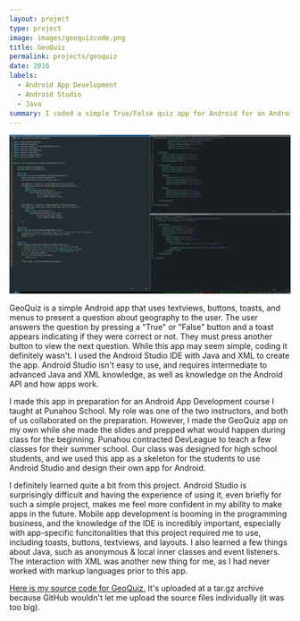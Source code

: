 ```yaml
---
layout: project
type: project
image: images/geoquizcode.png
title: GeoQuiz
permalink: projects/geoquiz
date: 2016
labels:
  - Android App Development
  - Android Studio
  - Java
summary: I coded a simple True/False quiz app for Android for an Android Application Development class I taught over the summer.
---
```


  <img class="ui image" src="../images/geoquizcode.png">

GeoQuiz is a simple Android app that uses textviews, buttons, toasts, and menus to present a question about geography to the user. The user answers the question by pressing a "True" or "False" button and a toast appears indicating if they were correct or not. They must press another button to view the next question. While this app may seem simple, coding it definitely wasn't. I used the Android Studio IDE with Java and XML to create the app. Android Studio isn't easy to use, and requires intermediate to advanced Java and XML knowledge, as well as knowledge on the Android API and how apps work.

I made this app in preparation for an Android App Development course I taught at Punahou School. My role was one of the two instructors, and both of us collaborated on the preparation. However, I made the GeoQuiz app on my own while she made the slides and prepped what would happen during class for the beginning. Punahou contracted DevLeague to teach a few classes for their summer school. Our class was designed for high school students, and we used this app as a skeleton for the students to use Android Studio and design their own app for Android.

I definitely learned quite a bit from this project. Android Studio is surprisingly difficult and having the experience of using it, even briefly for such a simple project, makes me feel more confident in my ability to make apps in the future. Mobile app development is booming in the programming business, and the knowledge of the IDE is incredibly important, especially with app-specific funcitonalities that this project required me to use, including toasts, buttons, textviews, and layouts. I also learned a few things about Java, such as anonymous & local inner classes and event listeners. The interaction with XML was another new thing for me, as I had never worked with markup languages prior to this app.

[Here is my source code for GeoQuiz.](https://github.com/JHeadland/GeoQuizAndroidApp) It's uploaded at a tar.gz archive because GitHub wouldn't let me upload the source files individually (it was too big).
